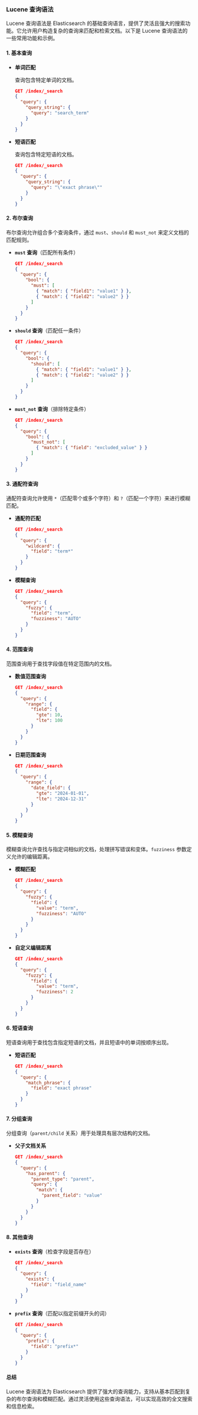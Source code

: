 ### Lucene 查询语法

Lucene 查询语法是 Elasticsearch 的基础查询语言，提供了灵活且强大的搜索功能。它允许用户构造复杂的查询来匹配和检索文档。以下是 Lucene 查询语法的一些常用功能和示例。

#### 1. **基本查询**

- **单词匹配**

  查询包含特定单词的文档。

  ```json
  GET /index/_search
  {
    "query": {
      "query_string": {
        "query": "search_term"
      }
    }
  }
  ```

- **短语匹配**

  查询包含特定短语的文档。

  ```json
  GET /index/_search
  {
    "query": {
      "query_string": {
        "query": "\"exact phrase\""
      }
    }
  }
  ```

#### 2. **布尔查询**

布尔查询允许组合多个查询条件，通过 `must`、`should` 和 `must_not` 来定义文档的匹配规则。

- **`must` 查询**（匹配所有条件）

  ```json
  GET /index/_search
  {
    "query": {
      "bool": {
        "must": [
          { "match": { "field1": "value1" } },
          { "match": { "field2": "value2" } }
        ]
      }
    }
  }
  ```

- **`should` 查询**（匹配任一条件）

  ```json
  GET /index/_search
  {
    "query": {
      "bool": {
        "should": [
          { "match": { "field1": "value1" } },
          { "match": { "field2": "value2" } }
        ]
      }
    }
  }
  ```

- **`must_not` 查询**（排除特定条件）

  ```json
  GET /index/_search
  {
    "query": {
      "bool": {
        "must_not": [
          { "match": { "field": "excluded_value" } }
        ]
      }
    }
  }
  ```

#### 3. **通配符查询**

通配符查询允许使用 `*`（匹配零个或多个字符）和 `?`（匹配一个字符）来进行模糊匹配。

- **通配符匹配**

  ```json
  GET /index/_search
  {
    "query": {
      "wildcard": {
        "field": "term*"
      }
    }
  }
  ```

- **模糊查询**

  ```json
  GET /index/_search
  {
    "query": {
      "fuzzy": {
        "field": "term",
        "fuzziness": "AUTO"
      }
    }
  }
  ```

#### 4. **范围查询**

范围查询用于查找字段值在特定范围内的文档。

- **数值范围查询**

  ```json
  GET /index/_search
  {
    "query": {
      "range": {
        "field": {
          "gte": 10,
          "lte": 100
        }
      }
    }
  }
  ```

- **日期范围查询**

  ```json
  GET /index/_search
  {
    "query": {
      "range": {
        "date_field": {
          "gte": "2024-01-01",
          "lte": "2024-12-31"
        }
      }
    }
  }
  ```

#### 5. **模糊查询**

模糊查询允许查找与指定词相似的文档，处理拼写错误和变体。`fuzziness` 参数定义允许的编辑距离。

- **模糊匹配**

  ```json
  GET /index/_search
  {
    "query": {
      "fuzzy": {
        "field": {
          "value": "term",
          "fuzziness": "AUTO"
        }
      }
    }
  }
  ```

- **自定义编辑距离**

  ```json
  GET /index/_search
  {
    "query": {
      "fuzzy": {
        "field": {
          "value": "term",
          "fuzziness": 2
        }
      }
    }
  }
  ```

#### 6. **短语查询**

短语查询用于查找包含指定短语的文档，并且短语中的单词按顺序出现。

- **短语匹配**

  ```json
  GET /index/_search
  {
    "query": {
      "match_phrase": {
        "field": "exact phrase"
      }
    }
  }
  ```

#### 7. **分组查询**

分组查询（`parent/child` 关系）用于处理具有层次结构的文档。

- **父子文档关系**

  ```json
  GET /index/_search
  {
    "query": {
      "has_parent": {
        "parent_type": "parent",
        "query": {
          "match": {
            "parent_field": "value"
          }
        }
      }
    }
  }
  ```

#### 8. **其他查询**

- **`exists` 查询**（检查字段是否存在）

  ```json
  GET /index/_search
  {
    "query": {
      "exists": {
        "field": "field_name"
      }
    }
  }
  ```

- **`prefix` 查询**（匹配以指定前缀开头的词）

  ```json
  GET /index/_search
  {
    "query": {
      "prefix": {
        "field": "prefix*"
      }
    }
  }
  ```

#### 总结

Lucene 查询语法为 Elasticsearch 提供了强大的查询能力，支持从基本匹配到复杂的布尔查询和模糊匹配。通过灵活使用这些查询语法，可以实现高效的全文搜索和信息检索。